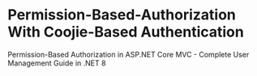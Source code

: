 # Permission-Based-Authorization With Coojie-Based Authentication
Permission-Based Authorization in ASP.NET Core MVC - Complete User Management Guide in .NET 8
